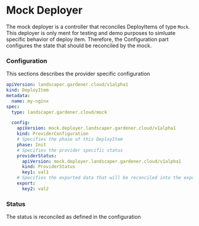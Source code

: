 # Mock Deployer

The mock deployer is a controller that reconciles DeployItems of type `Mock`.<br>
This deployer is only ment for testing and demo purposes to simluate specific behavior of deploy item.
Therefore, the Configuration part configures the state that should be reconciled by the mock.

### Configuration
This sections describes the provider specific configuration
```yaml
apiVersion: landscaper.gardener.cloud/v1alpha1
kind: DeployItem
metadata:
  name: my-nginx
spec:
  type: landscaper.gardener.cloud/mock

  config:
    apiVersion: mock.deployer.landscaper.gardener.cloud/v1alpha1
    kind: ProviderConfiguration
    # Specifies the phase of this DeployItem
    phase: Init
    # Specifies the provider specific status
    providerStatus:
      apiVersion: mock.deployer.landscaper.gardener.cloud/v1alpha1
      kind: ProviderStatus
      key1: val1
    # Specifies the exported data that will be reconciled into the exportRef.
    export:
      key2: val2
```
### Status
The status is reconciled as defined in the configuration